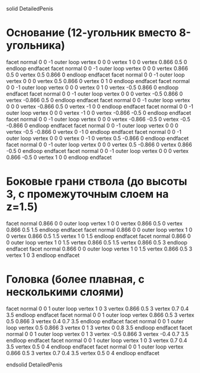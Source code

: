 solid DetailedPenis
  # Основание (12-угольник вместо 8-угольника)
  facet normal 0 0 -1
    outer loop
      vertex 0 0 0
      vertex 1 0 0
      vertex 0.866 0.5 0
    endloop
  endfacet
  facet normal 0 0 -1
    outer loop
      vertex 0 0 0
      vertex 0.866 0.5 0
      vertex 0.5 0.866 0
    endloop
  endfacet
  facet normal 0 0 -1
    outer loop
      vertex 0 0 0
      vertex 0.5 0.866 0
      vertex 0 1 0
    endloop
  endfacet
  facet normal 0 0 -1
    outer loop
      vertex 0 0 0
      vertex 0 1 0
      vertex -0.5 0.866 0
    endloop
  endfacet
  facet normal 0 0 -1
    outer loop
      vertex 0 0 0
      vertex -0.5 0.866 0
      vertex -0.866 0.5 0
    endloop
  endfacet
  facet normal 0 0 -1
    outer loop
      vertex 0 0 0
      vertex -0.866 0.5 0
      vertex -1 0 0
    endloop
  endfacet
  facet normal 0 0 -1
    outer loop
      vertex 0 0 0
      vertex -1 0 0
      vertex -0.866 -0.5 0
    endloop
  endfacet
  facet normal 0 0 -1
    outer loop
      vertex 0 0 0
      vertex -0.866 -0.5 0
      vertex -0.5 -0.866 0
    endloop
  endfacet
  facet normal 0 0 -1
    outer loop
      vertex 0 0 0
      vertex -0.5 -0.866 0
      vertex 0 -1 0
    endloop
  endfacet
  facet normal 0 0 -1
    outer loop
      vertex 0 0 0
      vertex 0 -1 0
      vertex 0.5 -0.866 0
    endloop
  endfacet
  facet normal 0 0 -1
    outer loop
      vertex 0 0 0
      vertex 0.5 -0.866 0
      vertex 0.866 -0.5 0
    endloop
  endfacet
  facet normal 0 0 -1
    outer loop
      vertex 0 0 0
      vertex 0.866 -0.5 0
      vertex 1 0 0
    endloop
  endfacet

  # Боковые грани ствола (до высоты 3, с промежуточным слоем на z=1.5)
  facet normal 0.866 0 0
    outer loop
      vertex 1 0 0
      vertex 0.866 0.5 0
      vertex 0.866 0.5 1.5
    endloop
  endfacet
  facet normal 0.866 0 0
    outer loop
      vertex 1 0 0
      vertex 0.866 0.5 1.5
      vertex 1 0 1.5
    endloop
  endfacet
  facet normal 0.866 0 0
    outer loop
      vertex 1 0 1.5
      vertex 0.866 0.5 1.5
      vertex 0.866 0.5 3
    endloop
  endfacet
  facet normal 0.866 0 0
    outer loop
      vertex 1 0 1.5
      vertex 0.866 0.5 3
      vertex 1 0 3
    endloop
  endfacet

  # Головка (более плавная, с несколькими слоями)
  facet normal 0 0 1
    outer loop
      vertex 1 0 3
      vertex 0.866 0.5 3
      vertex 0.7 0.4 3.5
    endloop
  endfacet
  facet normal 0 0 1
    outer loop
      vertex 0.866 0.5 3
      vertex 0.5 0.866 3
      vertex 0.4 0.7 3.5
    endloop
  endfacet
  facet normal 0 0 1
    outer loop
      vertex 0.5 0.866 3
      vertex 0 1 3
      vertex 0 0.8 3.5
    endloop
  endfacet
  facet normal 0 0 1
    outer loop
      vertex 0 1 3
      vertex -0.5 0.866 3
      vertex -0.4 0.7 3.5
    endloop
  endfacet
  facet normal 0 0 1
    outer loop
      vertex 1 0 3
      vertex 0.7 0.4 3.5
      vertex 0.5 0 4
    endloop
  endfacet
  facet normal 0 0 1
    outer loop
      vertex 0.866 0.5 3
      vertex 0.7 0.4 3.5
      vertex 0.5 0 4
    endloop
  endfacet

endsolid DetailedPenis
